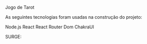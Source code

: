 Jogo de Tarot

As seguintes tecnologias foram usadas na construção do projeto:

Node.js
React
React Router Dom
ChakraUI

SURGE:
